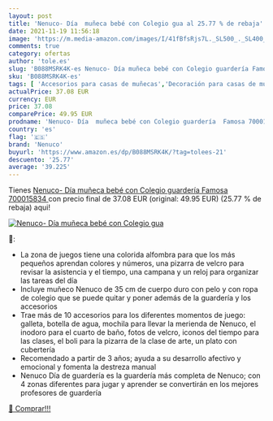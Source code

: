 ```yaml
---
layout: post
title: 'Nenuco- Día  muñeca bebé con Colegio gua al 25.77 % de rebaja'
date: 2021-11-19 11:56:18
image: 'https://m.media-amazon.com/images/I/41fBfsRjs7L._SL500_._SL400_.jpg'
comments: true
category: ofertas
author: 'tole.es'
slug: 'B088MSRK4K-es Nenuco- Día muñeca bebé con Colegio guardería Famosa...'
sku: 'B088MSRK4K-es'
tags: [ 'Accesorios para casas de muñecas','Decoración para casas de muñecas','Juguetes','Juguetes y juegos','Muñecas y accesorios','famosa','nenuco', ]
actualPrice: 37.08 EUR
currency: EUR
price: 37.08
comparePrice: 49.95 EUR
prodname: 'Nenuco- Día  muñeca bebé con Colegio guardería  Famosa 700015834 '
country: 'es'
flag: '🇪🇸'
brand: 'Nenuco'
buyurl: 'https://www.amazon.es/dp/B088MSRK4K/?tag=tolees-21'
descuento: '25.77'
average: '39.225'
---
```


Tienes [Nenuco- Día  muñeca bebé con Colegio guardería  Famosa 700015834 ](https://www.amazon.es/dp/B088MSRK4K/?tag=tolees-21) con precio final de  37.08 EUR (original: 49.95 EUR) (25.77 %  de rebaja) aqui!

[![Nenuco- Día  muñeca bebé con Colegio gua](https://m.media-amazon.com/images/I/41fBfsRjs7L._SL500_._SL400_.jpg)](https://www.amazon.es/dp/B088MSRK4K/?tag=tolees-21)

🔎:

- La zona de juegos tiene una colorida alfombra para que los más pequeños aprendan colores y números, una pizarra de velcro para revisar la asistencia y el tiempo, una campana y un reloj para organizar las tareas del día
- Incluye muñeco Nenuco de 35 cm de cuerpo duro con pelo y con ropa de colegio que se puede quitar y poner además de la guardería y los accesorios
- Trae más de 10 accesorios para los diferentes momentos de juego: galleta, botella de agua, mochila para llevar la merienda de Nenuco, el inodoro para el cuarto de baño, fotos de velcro, iconos del tiempo para las clases, el boli para la pizarra de la clase de arte, un plato con cubertería
- Recomendado a partir de 3 años; ayuda a su desarrollo afectivo y emocional y fomenta la destreza manual
- Nenuco Día de guardería es la guardería más completa de Nenuco; con 4 zonas diferentes para jugar y aprender se convertirán en los mejores profesores de guardería

[🛒 Comprar!!!](https://www.amazon.es/dp/B088MSRK4K/?tag=tolees-21)
